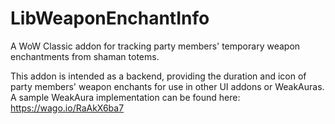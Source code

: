 # LibWeaponEnchantInfo

A WoW Classic addon for tracking party members' temporary weapon enchantments from shaman totems.

This addon is intended as a backend, providing the duration and icon of party members' weapon enchants for use in other UI addons or WeakAuras. A sample WeakAura implementation can be found here: https://wago.io/RaAkX6ba7

